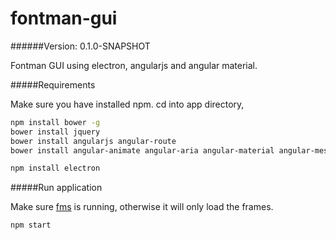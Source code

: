# fontman-gui

######Version: 0.1.0-SNAPSHOT

Fontman GUI using electron, angularjs and angular material.
<br>

#####Requirements

Make sure you have installed npm. cd into app directory,

```bash
npm install bower -g
bower install jquery
bower install angularjs angular-route 
bower install angular-animate angular-aria angular-material angular-messages angular-material-icons

npm install electron
```

#####Run application

Make sure [fms](https://github.com/fontman/fms) is running, otherwise it will only load the frames.

```bash
npm start
```